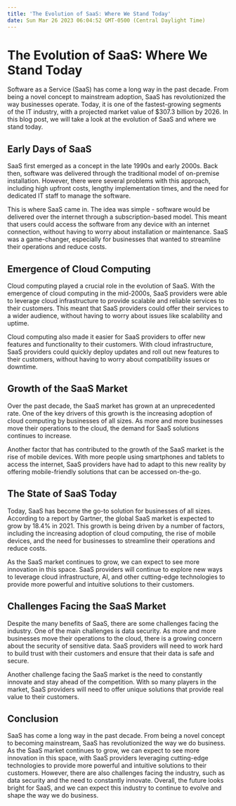 ```yaml
---
title: 'The Evolution of SaaS: Where We Stand Today'
date: Sun Mar 26 2023 06:04:52 GMT-0500 (Central Daylight Time)
---
```


# The Evolution of SaaS: Where We Stand Today

Software as a Service (SaaS) has come a long way in the past decade. From being a novel concept to mainstream adoption, SaaS has revolutionized the way businesses operate. Today, it is one of the fastest-growing segments of the IT industry, with a projected market value of $307.3 billion by 2026. In this blog post, we will take a look at the evolution of SaaS and where we stand today.

## Early Days of SaaS

SaaS first emerged as a concept in the late 1990s and early 2000s. Back then, software was delivered through the traditional model of on-premise installation. However, there were several problems with this approach, including high upfront costs, lengthy implementation times, and the need for dedicated IT staff to manage the software.

This is where SaaS came in. The idea was simple - software would be delivered over the internet through a subscription-based model. This meant that users could access the software from any device with an internet connection, without having to worry about installation or maintenance. SaaS was a game-changer, especially for businesses that wanted to streamline their operations and reduce costs.

## Emergence of Cloud Computing

Cloud computing played a crucial role in the evolution of SaaS. With the emergence of cloud computing in the mid-2000s, SaaS providers were able to leverage cloud infrastructure to provide scalable and reliable services to their customers. This meant that SaaS providers could offer their services to a wider audience, without having to worry about issues like scalability and uptime.

Cloud computing also made it easier for SaaS providers to offer new features and functionality to their customers. With cloud infrastructure, SaaS providers could quickly deploy updates and roll out new features to their customers, without having to worry about compatibility issues or downtime.

## Growth of the SaaS Market

Over the past decade, the SaaS market has grown at an unprecedented rate. One of the key drivers of this growth is the increasing adoption of cloud computing by businesses of all sizes. As more and more businesses move their operations to the cloud, the demand for SaaS solutions continues to increase.

Another factor that has contributed to the growth of the SaaS market is the rise of mobile devices. With more people using smartphones and tablets to access the internet, SaaS providers have had to adapt to this new reality by offering mobile-friendly solutions that can be accessed on-the-go.

## The State of SaaS Today

Today, SaaS has become the go-to solution for businesses of all sizes. According to a report by Gartner, the global SaaS market is expected to grow by 18.4% in 2021. This growth is being driven by a number of factors, including the increasing adoption of cloud computing, the rise of mobile devices, and the need for businesses to streamline their operations and reduce costs.

As the SaaS market continues to grow, we can expect to see more innovation in this space. SaaS providers will continue to explore new ways to leverage cloud infrastructure, AI, and other cutting-edge technologies to provide more powerful and intuitive solutions to their customers.

## Challenges Facing the SaaS Market

Despite the many benefits of SaaS, there are some challenges facing the industry. One of the main challenges is data security. As more and more businesses move their operations to the cloud, there is a growing concern about the security of sensitive data. SaaS providers will need to work hard to build trust with their customers and ensure that their data is safe and secure.

Another challenge facing the SaaS market is the need to constantly innovate and stay ahead of the competition. With so many players in the market, SaaS providers will need to offer unique solutions that provide real value to their customers.

## Conclusion

SaaS has come a long way in the past decade. From being a novel concept to becoming mainstream, SaaS has revolutionized the way we do business. As the SaaS market continues to grow, we can expect to see more innovation in this space, with SaaS providers leveraging cutting-edge technologies to provide more powerful and intuitive solutions to their customers. However, there are also challenges facing the industry, such as data security and the need to constantly innovate. Overall, the future looks bright for SaaS, and we can expect this industry to continue to evolve and shape the way we do business.
